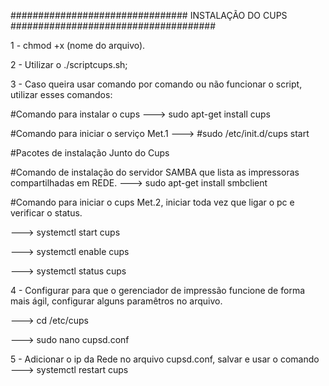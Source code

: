 ################################ INSTALAÇÃO DO CUPS #####################################

1 - chmod +x (nome do arquivo). 

2 - Utilizar o ./scriptcups.sh; 

3 - Caso queira usar comando por comando ou não funcionar o script, utilizar esses comandos:
  
  #Comando para instalar o cups --->
    sudo apt-get install cups

  #Comando para iniciar o serviço Met.1 --->
  #sudo /etc/init.d/cups start

  #Pacotes de instalação Junto do Cups

  #Comando de instalação do servidor SAMBA que lista as impressoras compartilhadas em REDE. --->
    sudo apt-get install smbclient

  #Comando para iniciar o cups Met.2, iniciar toda vez que ligar o pc e verificar o status. 
  
   ---> systemctl start cups
    
   ---> systemctl enable cups
    
   ---> systemctl status cups

4 - Configurar para que o gerenciador de impressão funcione de forma mais ágil, configurar alguns paramêtros no arquivo.
   
   ---> cd /etc/cups
   
   ---> sudo nano cupsd.conf

5 - Adicionar o ip da Rede no arquivo cupsd.conf, salvar e usar o comando ---> systemctl restart cups



